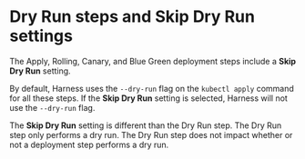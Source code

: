 # Dry Run steps and Skip Dry Run settings

The Apply, Rolling, Canary, and Blue Green deployment steps include a **Skip Dry Run** setting.

By default, Harness uses the `--dry-run` flag on the `kubectl apply` command for all these steps. If the **Skip Dry Run** setting is selected, Harness will not use the `--dry-run` flag.

The **Skip Dry Run** setting is different than the Dry Run step. The Dry Run step only performs a dry run. The Dry Run step does not impact whether or not a deployment step performs a dry run.

